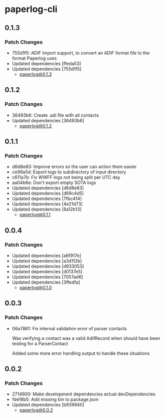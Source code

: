 # paperlog-cli

## 0.1.3

### Patch Changes

- 755d1f5: ADIF Import support, to convert an ADIF format file to the format Paperlog uses
- Updated dependencies [ffeda53]
- Updated dependencies [755d1f5]
  - paperlog@0.1.3

## 0.1.2

### Patch Changes

- 36493b6: Create .adi file with all contacts
- Updated dependencies [36493b6]
  - paperlog@0.1.2

## 0.1.1

### Patch Changes

- d6d8e83: Improve errors so the user can action them easier
- ce99a5d: Export logs to subdirectory of input directory
- c611a7b: Fix WWFF logs not being split per UTC day
- aa04b6e: Don't export empty SOTA logs
- Updated dependencies [d6d8e83]
- Updated dependencies [d69c4d5]
- Updated dependencies [7fbc414]
- Updated dependencies [4e21d73]
- Updated dependencies [8a12b13]
  - paperlog@0.1.1

## 0.0.4

### Patch Changes

- Updated dependencies [a6f917e]
- Updated dependencies [a3d112b]
- Updated dependencies [d933053]
- Updated dependencies [d0137e5]
- Updated dependencies [7057ad6]
- Updated dependencies [3ffedfa]
  - paperlog@0.1.0

## 0.0.3

### Patch Changes

- 06a7861: Fix internal validation error of parser contacts

  Was verifying a contact was a valid AdifRecord when should have been
  testing for a ParserContact

  Added some more error handling output to handle these situations

## 0.0.2

### Patch Changes

- 2714900: Make development dependencies actual devDependencies
- fde18b5: Add missing bin to package.json
- Updated dependencies [b939940]
  - paperlog@0.0.2
